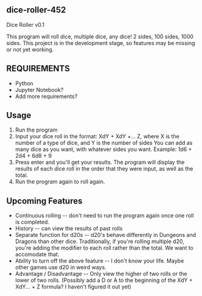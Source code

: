 ## dice-roller-452
Dice Roller v0.1

This program will roll dice, multiple dice, any dice! 2 sides, 100 sides,
1000 sides. This project is in the development stage, so features may be missing
or not yet working.

## REQUIREMENTS
- Python
- Jupyter Notebook?
- Add more requirements?

## Usage
1. Run the program
2. Input your dice roll in the format: XdY + XdY +... Z, where X is the number of a type of dice, and Y is the number of sides
You can add as many dice as you want, with whatever sides you want. Example: 1d6 + 2d4 + 6d8 + 9
3. Press enter and you'll get your results. The program will display the results of each dice roll in the order that
they were input, as well as the total.
4. Run the program again to roll again.

## Upcoming Features
- Continuous rolling -- don't need to run the program again once one roll is completed.
- History -- can view the results of past rolls
- Separate function for d20s -- d20's behave differently in Dungeons and Dragons than other dice. Traditionally, if
you're rolling multiple d20, you're adding the modifier to each roll rather than the total. We want to accomodate that.
- Ability to turn off the above feature -- I don't know your life. Maybe other games use d20 in weird ways.
- Advantage / Disadvantage -- Only view the higher of two rolls or the lower of two rolls. (Possibly add a D or A to the
beginning of the XdY + XdY... + Z formula? I haven't figured it out yet)
